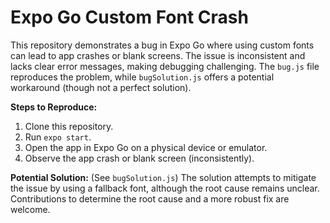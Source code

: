 # Expo Go Custom Font Crash

This repository demonstrates a bug in Expo Go where using custom fonts can lead to app crashes or blank screens. The issue is inconsistent and lacks clear error messages, making debugging challenging.  The `bug.js` file reproduces the problem, while `bugSolution.js` offers a potential workaround (though not a perfect solution). 

**Steps to Reproduce:**
1. Clone this repository.
2. Run `expo start`.
3. Open the app in Expo Go on a physical device or emulator.
4. Observe the app crash or blank screen (inconsistently).

**Potential Solution:** (See `bugSolution.js`)
The solution attempts to mitigate the issue by using a fallback font, although the root cause remains unclear.  Contributions to determine the root cause and a more robust fix are welcome.